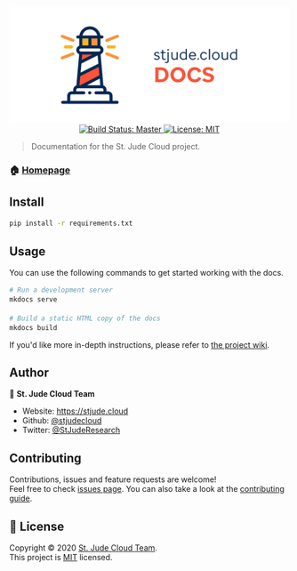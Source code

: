<p align="center">
  <a href="https://github.com/stjudecloud/docs"><img src="./docs/docs-banner-lighthouse.jpg" width="800" title="St. Jude Cloud Workflows"></a>
  <a href="https://travis-ci.org/stjudecloud/docs" target="_blank">
    <img alt="Build Status: Master" src="https://travis-ci.org/stjudecloud/docs.svg?branch=master" />
  </a>
  <a href="https://github.com/stjudecloud/docs/blob/master/LICENSE.md" target="_blank">
    <img alt="License: MIT" src="https://img.shields.io/badge/License-MIT-yellow.svg" />
  </a>
</p>

> Documentation for the St. Jude Cloud project.

### 🏠 [Homepage](https://stjude.cloud/docs)

## Install

```sh
pip install -r requirements.txt
```

## Usage

You can use the following commands to get started working with the docs.

```sh
# Run a development server
mkdocs serve

# Build a static HTML copy of the docs
mkdocs build
```

If you'd like more in-depth instructions, please refer to [the project wiki](https://github.com/stjudecloud/docs/wiki/Getting-Started).

## Author

👤 **St. Jude Cloud Team**

* Website: https://stjude.cloud
* Github: [@stjudecloud](https://github.com/stjudecloud)
* Twitter: [@StJudeResearch](https://twitter.com/StJudeResearch)

## Contributing

Contributions, issues and feature requests are welcome!<br />Feel free to check [issues page](https://github.com/stjudecloud/docs/issues). You can also take a look at the [contributing guide](https://github.com/stjudecloud/docs/blob/master/CONTRIBUTING.md).


## 📝 License

Copyright © 2020 [St. Jude Cloud Team](https://github.com/stjudecloud).<br />
This project is [MIT](https://github.com/stjudecloud/docs/blob/master/LICENSE.md) licensed.
